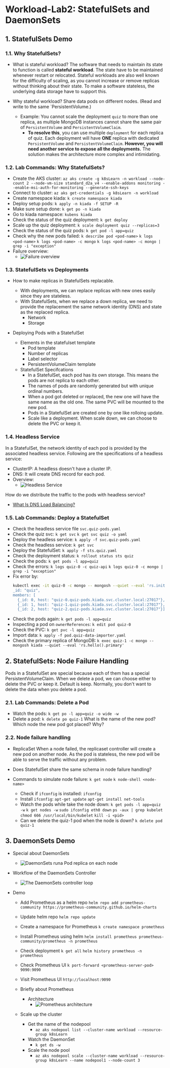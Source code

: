 # Workload-Lab2: StatefulSets and DaemonSets

## 1. StatefulSets Demo

### 1.1. Why StatefulSets?
- What is stateful workload?
  The software that needs to maintain its state to function is called **stateful workload**. The state have to be maintained whenever restart or relocated. Stateful workloads are also well known for the difficulty of scaling, as you cannot increase or remove replicas without thinking about their state. To make a software stateless, the underlying data storage have to support this.
- Why stateful workload?
  Share data pods on different nodes. (Read and write to the same `PersistentVolume.)

  - Example: You cannot scale the deployment `quiz` to more than one replica, as multiple MongoDB instances cannot share the same pair of `PersistentVolume` and `PersistentVolumeClaim`.
    - **To resolve this**, you can use multiple `deployment` for each replica of quiz. Each deployment will have **ONE** replica with dedicated `PersistentVolume` and `PersistentVolumeClaim`. **However, you will need another service to expose all the deployments.** The solution makes the architecture more complex and intimidating.

### 1.2. Lab Commands: Why StatefulSets?
- Create the AKS cluster:
  `az aks create -g k8sLearn -n workload --node-count 2 --node-vm-size standard_d2a_v4 --enable-addons monitoring --enable-msi-auth-for-monitoring --generate-ssh-keys`
- Connect to cluster:
  `az aks get-credentials -g k8sLearn -n workload`
- Create namespace kiada:
  `k create namespace kiada`
- Deploy setup pods:
  `k apply -n kiada -f SETUP -R`
- Make sure setup done:
  `k get po -n kiada`
- Go to kiada namespace:
  `kubens kiada`
- Check the status of the quiz deployment:
  `k get deploy`
- Scale up the quiz deployment:
  `k scale deployment quiz --replicas=3`
- Check the status of the quiz pods:
  `k get pod -l app=quiz`
- Check why the new pods failed:
  `k describe pod <pod-name>`
  `k logs <pod-name>`
  `k logs <pod-name> -c mongo`
  `k logs <pod-name> -c mongo | grep -i "exception"`
- Failure overview:
  - ![Failure overview](https://drek4537l1klr.cloudfront.net/luksa3/v-15/Figures/15_img_0001.png)

### 1.3. StatefulSets vs Deployments
- How to make replicas in StatefulSets replacable.
  - With deployments, we can replace replicas with new ones easily since they are stateless.
  - With StatefulSets, when we replace a down replica, we need to provide the replacement the same network identity (DNS) and state as the replaced replica.
    - Network
    - Storage

- Deploying Pods with a StatefulSet
  - Elements in the statefulset template
    - Pod template
    - Number of replicas
    - Label selector
    - PersistentVolumeClaim template
  - StatefulSet Specifcations
    - In a StatefulSet, each pod has its own storage. This means the pods are not replica to each other.
    - The names of pods are randomly generated but with unique ordinal numbers.
    - When a pod got deleted or replaced, the new one will have the same name as the old one. The same PVC will be mounted to the new pod.
    - Pods in a StatefulSet are created one by one like rolloing update.
    - Scale like a deployment. When scale down, we can choose to delete the PVC or keep it.

### 1.4. Headless Service
In a StatefulSet, the network identity of each pod is provided by the associated headless service. Following are the specifications of a headless service:
- ClusterIP: A headless doesn't have a cluster IP.
- DNS: It will create DNS record for each pod.
- Overview:
  - ![Headless Service](https://drek4537l1klr.cloudfront.net/luksa3/v-15/Figures/15_img_0005.png)

How do we distribute the traffic to the pods with headless service?
- [What Is DNS Load Balancing?](https://www.nginx.com/resources/glossary/dns-load-balancing/#:~:text=DNS%20load%20balancing%20is%20the,made%20accessible%20via%20the%20Internet.)

### 1.5. Lab Commands: Deploy a StatefulSet
- Check the headless service file `svc.quiz-pods.yaml`
- Check the quiz svc:
  `k get svc`
  `k get svc quiz -o yaml`
- Deploy the headless service:
  `k apply -f svc.quiz-pods.yaml`
- Check the headless service:
  `k get svc`
- Deploy the StatefulSet:
  `k apply -f sts.quiz.yaml`
- Check the deployment status:
  `k rollout status sts quiz`
- Check the pods:
  `k get pods -l app=quiz`
- Check the errors: 
  `k logs quiz-0 -c quiz-api`
  `k logs quiz-0 -c mongo | grep -i "exception"`
- Fix error by:
  ```bash
  kubectl exec -it quiz-0 -c mongo -- mongosh --quiet --eval 'rs.initiate({
  _id: "quiz",
  members: [
    {_id: 0, host: "quiz-0.quiz-pods.kiada.svc.cluster.local:27017"},
    {_id: 1, host: "quiz-1.quiz-pods.kiada.svc.cluster.local:27017"},
    {_id: 2, host: "quiz-2.quiz-pods.kiada.svc.cluster.local:27017"}]})'
  ```
- Check the pods again:
  `k get pods -l app=quiz`
- Inspecting a pod on `ownerReferences`:
  `k edit pod quiz-0`
- Check the PVC:
  `k get pvc -l app=quiz`
- Import data:
  `k apply -f pod.quiz-data-importer.yaml`
- Check the primary replica of MongoDB: 
  `k exec quiz-1 -c mongo -- mongosh kiada --quiet --eval 'rs.hello().primary'`

## 2. StatefulSets: Node Failure Handling
Pods in a StatefulSet are special because each of them has a special PersistentVolumeClaim. When we delete a pod, we can choose either to delete the PVC or keep it. Default is keep. Normally, you don't want to delete the data when you delete a pod.

### 2.1. Lab Commands: Delete a Pod
- Watch the pods:
  `k get po -l app=quiz -o wide -w`
- Delete a pod:
  `k delete po quiz-1`
What is the name of the new pod?
Which node the new pod got placed? Why?

### 2.2. Node failure handling
- ReplicaSet
  When a node failed, the replicaset controller will create a new pod on another node. As the pod is stateless, the new pod will be able to serve the traffic without any problem.
- Does StatefulSet share the same schema in node failure handling?

- Commands to simulate node failure:
  `k get node`
  `k node-shell <node-name>`
  - Check if `ifconfig` is installed:
    `ifconfig`
  - Install `ifconfig`:
    `apt-get update`
    `apt-get install net-tools`
  - Watch the pods while take the node down:
    `k get pods -l app=quiz -w`
    `k get nodes -w`
    `sudo ifconfig eth0 down`
    `ps -aux | grep kubelet`
    `chmod 666 /usr/local/bin/kubelet`
    `kill -i <pid>`
  - Can we delete the quiz-1 pod when the node is down?
    `k delete pod quiz-1`

## 3. DaemonSets Demo
- Special about DaemonSets
  - ![DaemonSets runa Pod replica on each node](https://drek4537l1klr.cloudfront.net/luksa3/v-15/Figures/16.1.png)
- Workflow of the DaemonSets Controller
  - ![The DaemonSets controller loop](https://drek4537l1klr.cloudfront.net/luksa3/v-15/Figures/16.2.png)

- Demo 
  - Add Prometheus as a helm repo
    `helm repo add prometheus-community https://prometheus-community.github.io/helm-charts`
  - Update helm repo
    `helm repo update`
  - Create a namespace for Prometheus
    `k create namespace prometheus`
  - Install Prometheus using helm
    `helm install prometheus prometheus-community/prometheus -n prometheus`
  - Check deployment
    `k get all`
    `helm history prometheus -n prometheus`
  - Check Prometheus UI
    `k port-forward <prometheus-server-pod> 9090:9090`
  - Visit Prometheus UI
    `http://localhost:9090`

  - Briefly about Prometheus
    - Architecture
      - ![Prometheus architecture](https://prometheus.io/assets/architecture.png)

  - Scale up the cluster
    - Get the name of the nodepool
      - `az aks nodepool list --cluster-name workload --resource-group k8sLearn`
    - Watch the DaemonSet
      - `k get ds -w`
    - Scale the node pool
      - `az aks nodepool scale --cluster-name workload --resource-group k8sLearn --name nodepool1 --node-count 3`